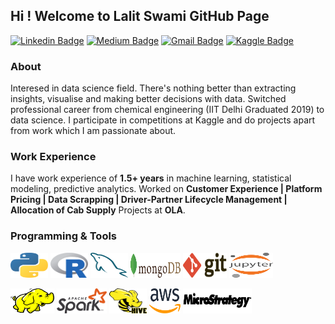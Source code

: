 ## Hi ! Welcome to Lalit Swami GitHub Page
[![Linkedin Badge](https://img.shields.io/badge/-LinkedIn-blue?style=flat&logo=Linkedin&logoColor=white&link=https://www.linkedin.com/in/lalit-swami/)](https://www.linkedin.com/in/lalit-swami/)
[![Medium Badge](https://img.shields.io/badge/-Medium-000000?style=flat&labelColor=000000&logo=Medium&link=https://medium.com/)](https://medium.com/)
[![Gmail Badge](https://img.shields.io/badge/-Gmail-c14438?style=flat&logo=Gmail&logoColor=white&link=mailto:swamilalit2014@gmail.com)](mailto:swamilalit2014@gmail.com)
[![Kaggle Badge](https://img.shields.io/badge/-Kaggle-20BEFF?style=flat&logo=Kaggle&logoColor=white&link=https://www.kaggle.com/)](https://www.kaggle.com/)

### About
Interesed in data science field. There's nothing better than extracting insights, visualise and making better decisions with data. Switched professional career from chemical engineering (IIT Delhi Graduated 2019) to data science. I participate in competitions at Kaggle and do projects apart from work which I am passionate about.

### Work Experience 
I have work experience of **1.5+ years** in machine learning, statistical modeling, predictive analytics.
Worked on **Customer Experience | Platform Pricing | Data Scrapping | Driver-Partner Lifecycle Management | Allocation of Cab Supply** Projects at **OLA**.

### Programming & Tools
<p align="left">
	<img title="Python" src="images/python.svg" width="60" height="40" />
	<img title="R" src="images/r-lang.svg" width="60" height="40" />
	<img title="MySQL" src="images/mysql.svg" width="60" height="40" />
	<img title="MongoDB" src="images/mongodb.svg" width="80" height="40" />
	<img title="Git" src="images/git.svg" width="70" height="40" />
	<img title="Jupyter" src="images/jupyter.svg" width="70" height="40" />
</p>

<p align="left">
	<img title="Hadoop" src="images/hadoop.svg" width="70" height="40" />
	<img title="Spark" src="images/apache_spark.svg" width="80" height="40" />
	<img title="Hive" src="images/Apache_Hive.svg" width="60" height="40" />
	<img title="AWS" src="images/aws.svg" width="50" height="40" />
	<img title="MicroStrategy" src="images/microstrategy.svg" width="110" height="40" />
	
</p>
